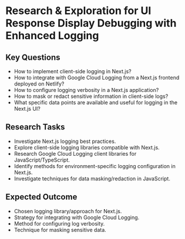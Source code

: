 # Research & Exploration for UI Response Display Debugging with Enhanced Logging

## Key Questions
- How to implement client-side logging in Next.js?
- How to integrate with Google Cloud Logging from a Next.js frontend deployed on Netlify?
- How to configure logging verbosity in a Next.js application?
- How to mask or redact sensitive information in client-side logs?
- What specific data points are available and useful for logging in the Next.js UI?

## Research Tasks
- Investigate Next.js logging best practices.
- Explore client-side logging libraries compatible with Next.js.
- Research Google Cloud Logging client libraries for JavaScript/TypeScript.
- Identify methods for environment-specific logging configuration in Next.js.
- Investigate techniques for data masking/redaction in JavaScript.

## Expected Outcome
- Chosen logging library/approach for Next.js.
- Strategy for integrating with Google Cloud Logging.
- Method for configuring log verbosity.
- Technique for masking sensitive data.
